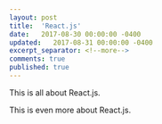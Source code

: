 ```yaml
---
layout: post
title:  'React.js'
date:   2017-08-30 00:00:00 -0400
updated:   2017-08-31 00:00:00 -0400
excerpt_separator: <!--more-->
comments: true
published: true
---
```


This is all about React.js.

<!--more-->

This is even more about React.js.
